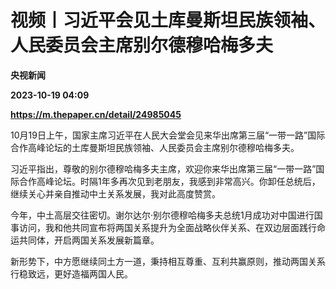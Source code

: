 # 视频丨习近平会见土库曼斯坦民族领袖、人民委员会主席别尔德穆哈梅多夫
**央视新闻**

**2023-10-19 04:09**

**https://m.thepaper.cn/detail/24985045**

10月19日上午，国家主席习近平在人民大会堂会见来华出席第三届“一带一路”国际合作高峰论坛的土库曼斯坦民族领袖、人民委员会主席别尔德穆哈梅多夫。

习近平指出，尊敬的别尔德穆哈梅多夫主席，欢迎你来华出席第三届“一带一路”国际合作高峰论坛。时隔1年多再次见到老朋友，我感到非常高兴。你卸任总统后，继续关心并亲自推动中土关系发展，我对此高度赞赏。

今年，中土高层交往密切。谢尔达尔·别尔德穆哈梅多夫总统1月成功对中国进行国事访问，我和他共同宣布将两国关系提升为全面战略伙伴关系、在双边层面践行命运共同体，开启两国关系发展新篇章。

新形势下，中方愿继续同土方一道，秉持相互尊重、互利共赢原则，推动两国关系行稳致远，更好造福两国人民。